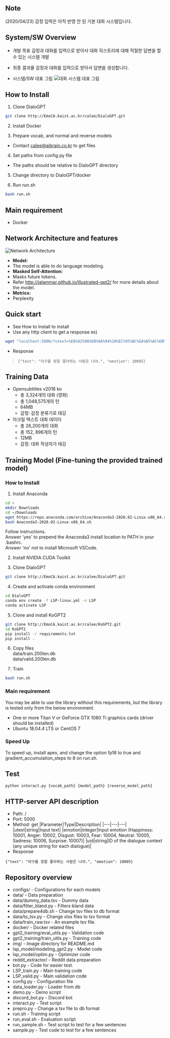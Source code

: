 ## Note
(2020/04/23) 감정 입력은 아직 반영 안 된 기본 대화 시스템입니다.

## System/SW Overview
* 개발 목표
감정과 대화를 입력으로 받아서 대화 히스토리에 대해 적절한 답변을 할 수 있는 시스템 개발

* 최종 결과물
감정과 대화를 입력으로 받아서 답변을 생성합니다.

* 시스템/SW 대표 그림
![대화 시스템 대표 그림](imgs/system.png)

## How to Install
1. Clone DialoGPT  
```bash
git clone http://EmoCA.kaist.ac.kr/calee/DialoGPT.git
```

2. Install Docker

3. Prepare vocab, and normal and reverse models  
* Contact calee@aibrain.co.kr to get files

4. Set paths from config.py file  
* The paths should be relative to DialoGPT directory

5. Change directory to DialoGPT/docker

6. Run run.sh
```bash
bash run.sh
```

## Main requirement
* Docker

## Network Architecture and features
![Network Architecture](imgs/architecture.png)
* **Model:**
* The model is able to do language modeling.
* **Masked Self-Attention:**
* Masks future tokens.
* Refer http://jalammar.github.io/illustrated-gpt2/ for more details about the model.
* **Metrics:**
* Perplexity

## Quick start
* See How to Install to install
* Use any http client to get a response
ex)
```bash
wget "localhost:5000/?utext=%EB%82%98%EB%8A%94%20%EC%95%BC%EA%B5%AC%EB%A5%BC%20%EC%A2%8B%EC%95%84%ED%95%B4.&emotion=10001&uid=1"
```
* Response
> ```
> {"text": "야구를 정말 좋아하는 사람은 나야.", "emotion": 10005}
> ```

## Training Data
* Opensubtitles v2018 ko
  - 총 3,324개의 대화 (영화)
  - 총 1,048,575개의 턴
  - 64MB
  - 감정: 감정 분류기로 태깅
* 아크릴 텍스트 대화 데이터
  - 총 26,200개의 대화
  - 총 152, 896개의 턴
  - 12MB
  - 감정: 대화 작성자가 태깅

## Training Model (Fine-tuning the provided trained model)
### How to Install
1. Install Anaconda  
```bash
cd ~
mkdir Downloads
cd ~/Downloads
wget https://repo.anaconda.com/archive/Anaconda3-2020.02-Linux-x86_64.sh
bash Anaconda3-2020.02-Linux-x86_64.sh
```
Follow instructions.  
Answer 'yes' to prepend the Anaconda3 install location to PATH in your .bashrc.  
Answer 'no' not to install Microsoft VSCode.


2. Install NVIDIA CUDA Toolkit  


3. Clone DialoGPT  
```bash
git clone http://EmoCA.kaist.ac.kr/calee/DialoGPT.git
```


4. Create and activate conda environment  
```bash
cd DialoGPT
conda env create -f LSP-linux.yml -n LSP
conda activate LSP
```

5. Clone and install KoGPT2  
```bash
git clone http://EmoCA.kaist.ac.kr/calee/KoGPT2.git
cd KoGPT2
pip install -r requirements.txt
pip install .
```


6. Copy files  
data/train.200len.db  
data/valid.200len.db  

7. Train
```bash
bash run.sh
```

### Main requirement
You may be able to use the library without this requirements, but the library is tested only from the below environment.
- One or more Titan V or GeForce GTX 1080 Ti graphics cards (driver should be installed)
- Ubuntu 18.04.4 LTS or CentOS 7

### Speed Up
To speed up, install apex, and change the option fp16 to true and gradient_accumulation_steps to 8 on run.sh.

## Test
```bash
python interact.py {vocab_path} {model_path} {reverse_model_path}
```

## HTTP-server API description
* Path: /
* Port: 5000
* Method: get
|Parameter|Type|Description|
|---|---|---|
|utext|string|Input text|
|emotion|integer|Input emotion (Happiness: 10001, Anger: 10002, Disgust: 10003, Fear: 10004, Neutral: 10005, Sadness: 10006, Surprise: 10007)|
|uid|string|ID of the dialogue context (any unique string for each dialogue)|
* Response
```
{"text": "야구를 정말 좋아하는 사람은 나야.", "emotion": 10005}
```

## Repository overview
* configs/ - Configurations for each models
* data/ - Data preparation
* data/dummy_data.tsv - Dummy data
* data/filter_bland.py - Filters bland data
* data/prepare4db.sh - Change tsv files to db format
* data/to_tsv.py - Change xlsx files to tsv format
* data/train_raw.tsv - An example tsv file.
* docker/ - Docker related files
* gpt2_training/eval_utils.py - Validation code
* gpt2_training/train_utils.py - Training code
* img/ - Image directory for README.md
* lsp_model/modeling_gpt2.py - Model code
* lsp_model/optim.py - Optimizer code
* reddit_extractor/ - Reddit data preparation
* bot.py - Code for easier test.
* LSP_train.py - Main training code
* LSP_valid.py - Main validation code
* config.py - Configuration file
* data_loader.py - Loader from db
* demo.py - Demo script
* discord_bot.py - Discord bot
* interact.py - Test script
* prepro.py - Change a tsv file to db format
* run.sh - Training script
* run_eval.sh - Evaluation script
* run_sample.sh - Test script to test for a few sentences
* sample.py - Test code to test for a few sentences
